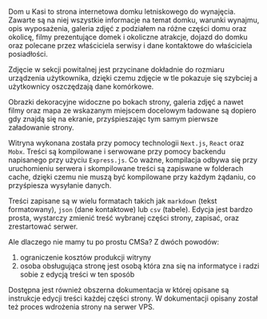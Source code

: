 Dom u Kasi to strona internetowa domku letniskowego do wynajęcia. Zawarte są na niej wszystkie informacje na temat domku, warunki wynajmu, opis wyposażenia, galeria zdjęć z podziałem na różne części domu oraz okolicę, filmy prezentujące domek i okoliczne atrakcje, dojazd do domku oraz polecane przez właściciela serwisy i dane kontaktowe do właściciela posiadłości.

Zdjęcie w sekcji powitalnej jest przycinane dokładnie do rozmiaru urządzenia użytkownika, dzięki czemu zdjęcie w tle pokazuje się szybciej a użytkownicy oszczędzają dane komórkowe.

Obrazki dekoracyjne widoczne po bokach strony, galeria zdjęć a nawet filmy oraz mapa ze wskazanym miejscem docelowym ładowane są dopiero gdy znajdą się na ekranie, przyśpieszając tym samym pierwsze załadowanie strony.

Witryna wykonana została przy pomocy technologii `Next.js`, `React` oraz `Mobx`. Treści są kompilowane i serwowane przy pomocy backendu napisanego przy użyciu `Express.js`. Co ważne, kompilacja odbywa się przy uruchomieniu serwera i skompilowane treści są zapiswane w folderach cache, dzięki czemu nie muszą być kompilowane przy każdym żądaniu, co przyśpiesza wysyłanie danych.

Treści zapisane są w wielu formatach takich jak `markdown` (tekst formatowany), `json` (dane kontaktowe) lub `csv` (tabele). Edycja jest bardzo prosta, wystarczy zmienić treść wybranej części strony, zapisać, oraz zrestartować serwer.

Ale dlaczego nie mamy tu po prostu CMSa? Z dwóch powodów:

1. ograniczenie kosztów produkcji witryny
2. osoba obsługująca stronę jest osobą która zna się na informatyce i radzi sobie z edycją treści w ten sposób

Dostępna jest również obszerna dokumentacja w której opisane są instrukcje edycji treści każdej części strony. W dokumentacji opisany został też proces wdrożenia strony na serwer VPS.
